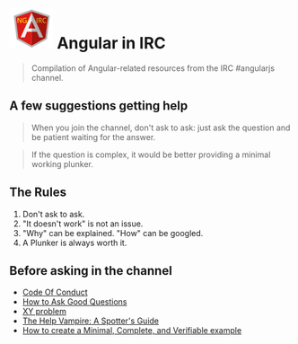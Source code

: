 # ![logo](ng-irc.png) Angular in IRC

> Compilation of Angular-related resources from the IRC #angularjs channel.

## A few suggestions getting help

> When you join the channel, don't ask to ask: just ask the question and be patient waiting for the answer.

> If the question is complex, it would be better providing a minimal working plunker.

## The Rules

1. Don't ask to ask.
2. &quot;It doesn't work&quot; is not an issue.
3. &quot;Why&quot; can be explained. &quot;How&quot; can be googled.
4. A Plunker is always worth it.

## Before asking in the channel

- [Code Of Conduct](https://github.com/angular/code-of-conduct/blob/master/CODE_OF_CONDUCT.md)
- [How to Ask Good Questions](http://www.catb.org/esr/faqs/smart-questions.html)
- [XY problem](http://xyproblem.info/)
- [The Help Vampire: A Spotter's Guide](http://www.skidmore.edu/~pdwyer/e/eoc/help_vampire.htm)
- [How to create a Minimal, Complete, and Verifiable example](http://stackoverflow.com/help/mcve)
